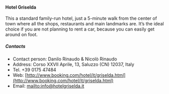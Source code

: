#### Hotel Griselda

  This a standard family-run hotel,  just a 5-minute walk from the center of town where all the shops, restaurants and main landmarks are. It’s the ideal choice if you are not planning to rent a car, because you can easily get around on foot.

##### Contacts
  * Contact person: Danilo Rinaudo & Nicolò Rinaudo
  * Address: Corso XXVII Aprile, 13, Saluzzo (CN) 12037, Italy
  * Tel. +39 0175 47484
  * Web: [http://www.booking.com/hotel/it/griselda.html](http://www.booking.com/hotel/it/griselda.html)
  * Email: <a href="mailto:info@hotelgriselda.it">mailto:info@hotelgriselda.it</a>

